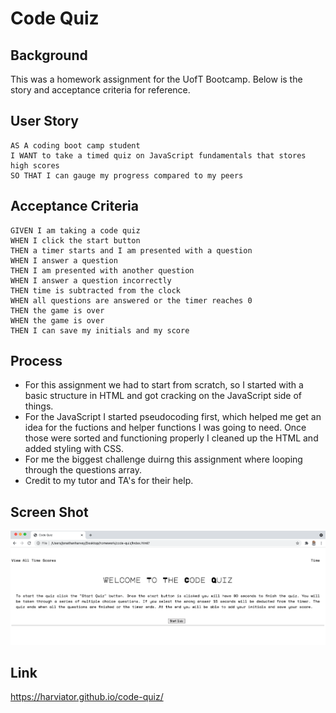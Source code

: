 # Code Quiz

## Background

This was a homework assignment for the UofT Bootcamp.  Below is the story and acceptance criteria for reference.

## User Story

```
AS A coding boot camp student
I WANT to take a timed quiz on JavaScript fundamentals that stores high scores
SO THAT I can gauge my progress compared to my peers
```

## Acceptance Criteria

```
GIVEN I am taking a code quiz
WHEN I click the start button
THEN a timer starts and I am presented with a question
WHEN I answer a question
THEN I am presented with another question
WHEN I answer a question incorrectly
THEN time is subtracted from the clock
WHEN all questions are answered or the timer reaches 0
THEN the game is over
WHEN the game is over
THEN I can save my initials and my score
```

## Process

* For this assignment we had to start from scratch, so I started with a basic structure in HTML and got cracking on the JavaScript side of things.
* For the JavaScript I started pseudocoding first, which helped me get an idea for the fuctions and helper functions I was going to need.  Once those were sorted and functioning properly I cleaned up the HTML and added styling with CSS.
* For me the biggest challenge duirng this assignment where looping through the questions array.
* Credit to my tutor and TA's for their help.

## Screen Shot

![Getting Started](./assets/images/screen-shot.png)

## Link
https://harviator.github.io/code-quiz/